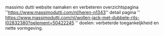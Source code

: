 massimo dutti website namaken en verbeteren
overzichtspagina ''https://www.massimodutti.com/nl/heren-n1343''
detail pagina '' https://www.massimodutti.com/nl/wollen-jack-met-dubbele-rits-l02832380?pelement=50422245 ''
doelen: verbeterde toegankeljkheid en nette vormgeving.
